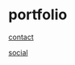 # portfolio

[contact](https://github.com/Ceirios1/Portfolio/blob/master/contact.html)

[social](https://ceirios1.github.io/Portfolio/social.html)
